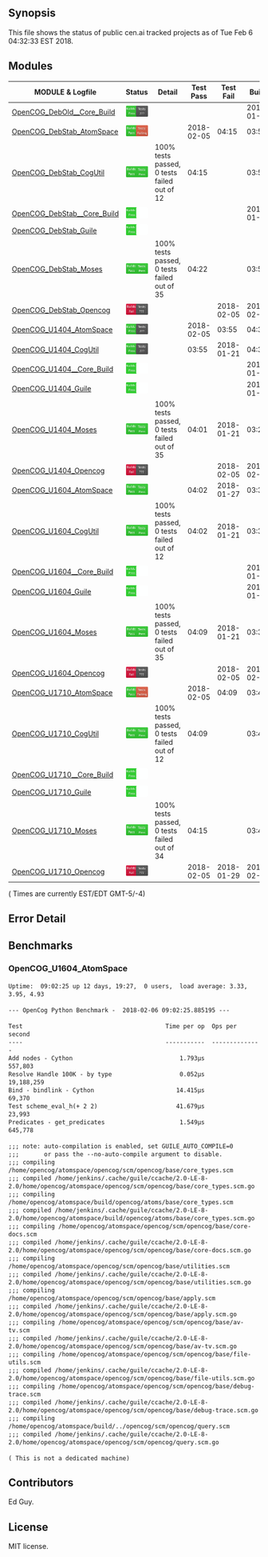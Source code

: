 
## Synopsis

This file shows the status of public cen.ai tracked projects as of Tue Feb  6 04:32:33 EST 2018.

## Modules 

| MODULE & Logfile | Status | Detail | Test Pass | Test Fail| Build | Attempt|
| --- | --- | --- | --- | ---  | --- | --- | 
| [OpenCOG_DebOld__Core_Build](jobs/OpenCOG_DebOld__Core_Build.log) | ![Status](/images/BUILDPASS.svg) |  |  |  | 2018-01-15  | 2018-01-15 |
| [OpenCOG_DebStab_AtomSpace](jobs/OpenCOG_DebStab_AtomSpace.log) | ![Status](/images/TESTFAIL.svg) |  | 2018-02-05 | 04:15 | 03:51  | 04:15 |
| [OpenCOG_DebStab_CogUtil](jobs/OpenCOG_DebStab_CogUtil.log) | ![Status](/images/TESTPASS.svg) | 100% tests passed, 0 tests failed out of 12 | 04:15 |  | 03:50  | 04:15 |
| [OpenCOG_DebStab__Core_Build](jobs/OpenCOG_DebStab__Core_Build.log) | ![Status](/images/BUILDPASSNOTEST.svg) |  |  |  | 2018-01-16  | 2018-02-05 |
| [OpenCOG_DebStab_Guile](jobs/OpenCOG_DebStab_Guile.log) | ![Status](/images/BUILDPASSNOTEST.svg) |  |  |  |   | 03:50 |
| [OpenCOG_DebStab_Moses](jobs/OpenCOG_DebStab_Moses.log) | ![Status](/images/TESTPASS.svg) | 100% tests passed, 0 tests failed out of 35 | 04:22 |  | 03:54  | 04:22 |
| [OpenCOG_DebStab_Opencog](jobs/OpenCOG_DebStab_Opencog.log) | ![Status](/images/BUILDFAIL.svg) |  |  | 2018-02-05 | 2018-02-05  | 03:55 |
| [OpenCOG_U1404_AtomSpace](jobs/OpenCOG_U1404_AtomSpace.log) | ![Status](/images/BUILDPASS.svg) |  | 2018-02-05 | 03:55 | 04:32  | 04:32 |
| [OpenCOG_U1404_CogUtil](jobs/OpenCOG_U1404_CogUtil.log) | ![Status](/images/BUILDPASS.svg) |  | 03:55 | 2018-01-21 | 04:31  | 04:31 |
| [OpenCOG_U1404__Core_Build](jobs/OpenCOG_U1404__Core_Build.log) | ![Status](/images/BUILDPASSNOTEST.svg) |  |  |  | 2018-01-22  | 2018-02-05 |
| [OpenCOG_U1404_Guile](jobs/OpenCOG_U1404_Guile.log) | ![Status](/images/BUILDPASSNOTEST.svg) |  |  |  | 2018-01-22  | 04:31 |
| [OpenCOG_U1404_Moses](jobs/OpenCOG_U1404_Moses.log) | ![Status](/images/TESTPASS.svg) | 100% tests passed, 0 tests failed out of 35 | 04:01 | 2018-01-21 | 03:29  | 04:01 |
| [OpenCOG_U1404_Opencog](jobs/OpenCOG_U1404_Opencog.log) | ![Status](/images/BUILDFAIL.svg) |  |  | 2018-02-05 | 2018-02-05  | 03:30 |
| [OpenCOG_U1604_AtomSpace](jobs/OpenCOG_U1604_AtomSpace.log) | ![Status](/images/TESTPASS.svg) |  | 04:02 | 2018-01-27 | 03:34  | 04:02 |
| [OpenCOG_U1604_CogUtil](jobs/OpenCOG_U1604_CogUtil.log) | ![Status](/images/TESTPASS.svg) | 100% tests passed, 0 tests failed out of 12 | 04:02 | 2018-01-21 | 03:33  | 04:02 |
| [OpenCOG_U1604__Core_Build](jobs/OpenCOG_U1604__Core_Build.log) | ![Status](/images/BUILDPASSNOTEST.svg) |  |  |  | 2018-01-22  | 2018-02-05 |
| [OpenCOG_U1604_Guile](jobs/OpenCOG_U1604_Guile.log) | ![Status](/images/BUILDPASSNOTEST.svg) |  |  |  | 2018-01-22  | 03:33 |
| [OpenCOG_U1604_Moses](jobs/OpenCOG_U1604_Moses.log) | ![Status](/images/TESTPASS.svg) | 100% tests passed, 0 tests failed out of 35 | 04:09 | 2018-01-21 | 03:36  | 04:09 |
| [OpenCOG_U1604_Opencog](jobs/OpenCOG_U1604_Opencog.log) | ![Status](/images/BUILDFAIL.svg) |  |  | 2018-02-05 | 2018-02-05  | 03:37 |
| [OpenCOG_U1710_AtomSpace](jobs/OpenCOG_U1710_AtomSpace.log) | ![Status](/images/TESTFAIL.svg) |  | 2018-02-05 | 04:09 | 03:41  | 04:09 |
| [OpenCOG_U1710_CogUtil](jobs/OpenCOG_U1710_CogUtil.log) | ![Status](/images/TESTPASS.svg) | 100% tests passed, 0 tests failed out of 12 | 04:09 |  | 03:40  | 04:09 |
| [OpenCOG_U1710__Core_Build](jobs/OpenCOG_U1710__Core_Build.log) | ![Status](/images/BUILDPASSNOTEST.svg) |  |  |  |   | 2018-02-05 |
| [OpenCOG_U1710_Guile](jobs/OpenCOG_U1710_Guile.log) | ![Status](/images/BUILDPASSNOTEST.svg) |  |  |  |   | 03:39 |
| [OpenCOG_U1710_Moses](jobs/OpenCOG_U1710_Moses.log) | ![Status](/images/TESTPASS.svg) | 100% tests passed, 0 tests failed out of 34 | 04:15 |  | 03:44  | 04:15 |
| [OpenCOG_U1710_Opencog](jobs/OpenCOG_U1710_Opencog.log) | ![Status](/images/BUILDFAIL.svg) |  | 2018-02-05 | 2018-01-29 | 2018-02-05  | 03:45 |

( Times are currently EST/EDT GMT-5/-4) 

## Error Detail


## Benchmarks


###  OpenCOG_U1604_AtomSpace
```
Uptime:  09:02:25 up 12 days, 19:27,  0 users,  load average: 3.33, 3.95, 4.93

--- OpenCog Python Benchmark -  2018-02-06 09:02:25.885195 ---

Test                                        Time per op  Ops per second
----                                        -----------  --------------
Add nodes - Cython                              1.793µs         557,803
Resolve Handle 100K - by type                   0.052µs      19,188,259
Bind - bindlink - Cython                       14.415µs          69,370
Test scheme_eval_h(+ 2 2)                      41.679µs          23,993
Predicates - get_predicates                     1.549µs         645,778

;;; note: auto-compilation is enabled, set GUILE_AUTO_COMPILE=0
;;;       or pass the --no-auto-compile argument to disable.
;;; compiling /home/opencog/atomspace/opencog/scm/opencog/base/core_types.scm
;;; compiled /home/jenkins/.cache/guile/ccache/2.0-LE-8-2.0/home/opencog/atomspace/opencog/scm/opencog/base/core_types.scm.go
;;; compiling /home/opencog/atomspace/build/opencog/atoms/base/core_types.scm
;;; compiled /home/jenkins/.cache/guile/ccache/2.0-LE-8-2.0/home/opencog/atomspace/build/opencog/atoms/base/core_types.scm.go
;;; compiling /home/opencog/atomspace/opencog/scm/opencog/base/core-docs.scm
;;; compiled /home/jenkins/.cache/guile/ccache/2.0-LE-8-2.0/home/opencog/atomspace/opencog/scm/opencog/base/core-docs.scm.go
;;; compiling /home/opencog/atomspace/opencog/scm/opencog/base/utilities.scm
;;; compiled /home/jenkins/.cache/guile/ccache/2.0-LE-8-2.0/home/opencog/atomspace/opencog/scm/opencog/base/utilities.scm.go
;;; compiling /home/opencog/atomspace/opencog/scm/opencog/base/apply.scm
;;; compiled /home/jenkins/.cache/guile/ccache/2.0-LE-8-2.0/home/opencog/atomspace/opencog/scm/opencog/base/apply.scm.go
;;; compiling /home/opencog/atomspace/opencog/scm/opencog/base/av-tv.scm
;;; compiled /home/jenkins/.cache/guile/ccache/2.0-LE-8-2.0/home/opencog/atomspace/opencog/scm/opencog/base/av-tv.scm.go
;;; compiling /home/opencog/atomspace/opencog/scm/opencog/base/file-utils.scm
;;; compiled /home/jenkins/.cache/guile/ccache/2.0-LE-8-2.0/home/opencog/atomspace/opencog/scm/opencog/base/file-utils.scm.go
;;; compiling /home/opencog/atomspace/opencog/scm/opencog/base/debug-trace.scm
;;; compiled /home/jenkins/.cache/guile/ccache/2.0-LE-8-2.0/home/opencog/atomspace/opencog/scm/opencog/base/debug-trace.scm.go
;;; compiling /home/opencog/atomspace/build/../opencog/scm/opencog/query.scm
;;; compiled /home/jenkins/.cache/guile/ccache/2.0-LE-8-2.0/home/opencog/atomspace/opencog/scm/opencog/query.scm.go

( This is not a dedicated machine)
```



## Contributors

Ed Guy.

## License

MIT license. 

